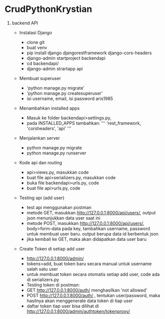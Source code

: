 # CrudPythonKrystian
1. backend API
    - Instalasi Django
        - clone git
        - buat venv
        - pip install django djangorestframework django-cors-headers
        - django-admin startproject backendapi
        - cd backendapi/
        - django-admin strartapp api

    - Membuat superuser
        - 'python manage.py migrate'
        - 'python manage.py createsuperuser'
        - isi username, email, isi password aris1985

    - Menambahkan installed apps
        - Masuk ke folder backendapi>settings.py,
        - pada INSTALLED_APPS tambahkan:
        '''
        'rest_framework,
        'corsheaders',
        'api'
        '''

    - Menjalankan server
        - python manage.py migrate
        - python manage.py runserver

    - Kode api dan routing
        - api>views.py, masukkan code
        - buat file api>serializers.py, masukkan code
        - buka file backendapi>urls.py, code
        - buat file api>urls.py, code

    - Testing api (add user)
        - test api menggunakan postman
        - metode GET, masukkan http://127.0.0.1:8000/api/users/,
        output json menunjukkan data user saat ini
        - metode POST, masukkan http://127.0.0.1:8000/api/users/, body>form-data
        pada key, tambahkan username, password untuk membuat user baru.
        output berupa data id berbentuk json
        - jika kembali ke GET, maka akan didapatkan data user baru

    - Create Token di setiap add user
        - http://127.0.0.1:8000/admin/
        - tokens>add, buat token baru secara manual untuk username salah satu user
        - untuk membuat token secara otomatis setiap add user, code ada di serializers.py
        - Testing token di postman:
        - GET http://127.0.0.1:8000/auth/ menghasilkan 'not allowed'
        - POST http://127.0.0.1:8000/auth/ , tentukan user/password, maka hasilnya akan menggenerate data token di tiap user
        - daftar token tiap user bisa dilihat di http://127.0.0.1:8000/admin/authtoken/tokenproxy/


